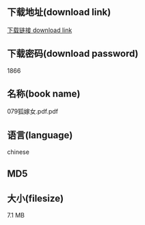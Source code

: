 ## 下载地址(download link)
[下载链接 download link](https://voluble-croquembouche-d321dc.netlify.app/?s=079%E7%8B%90%E5%AB%81%E5%A5%B3.pdf)

## 下载密码(download password)
1866

## 名称(book name)
079狐嫁女.pdf.pdf

## 语言(language)
chinese

## MD5


## 大小(filesize)
7.1 MB
